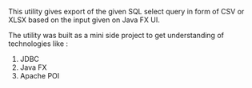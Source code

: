 This utility gives export of the given SQL select query in form of CSV or XLSX based on the input given on Java FX UI.

The utility was built as a mini side project to get understanding of technologies like : 
1. JDBC
2. Java FX
3. Apache POI

